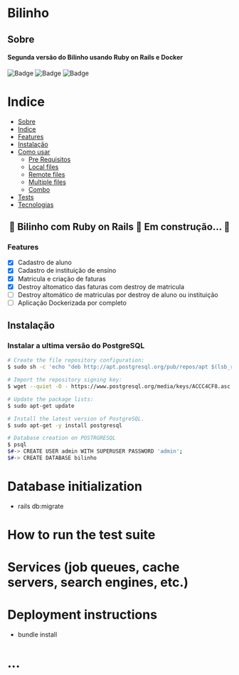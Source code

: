 # Bilinho

## Sobre
#### Segunda versão do Bilinho usando Ruby on Rails e Docker 

![Badge](https://img.shields.io/static/v1?label=Project&message=V1.0.0&color=blue&style=for-the-badge) ![Badge](https://img.shields.io/static/v1?label=Ruby&message=2.7.0&color=red&style=for-the-badge&logo=ruby) ![Badge](https://img.shields.io/static/v1?label=Rails&message=6.1.4&color=red&style=for-the-badge)

Indice
=================
<!--ts-->
   * [Sobre](#Sobre)
   * [Indice](#Indice)
   * [Features](#Features)
   * [Instalação](#instalacao)
   * [Como usar](#como-usar)
      * [Pre Requisitos](#pre-requisitos)
      * [Local files](#local-files)
      * [Remote files](#remote-files)
      * [Multiple files](#multiple-files)
      * [Combo](#combo)
   * [Tests](#testes)
   * [Tecnologias](#tecnologias)
<!--te-->

<h2 align="center"> 
	🚧  Bilinho com Ruby on Rails 🚀 Em construção...  🚧
</h2>

### Features

- [x] Cadastro de aluno
- [x] Cadastro de instituição de ensino
- [x] Matricula e criação de faturas
- [x] Destroy altomatico das faturas com destroy de matricula
- [ ] Destroy altomático de matriculas por destroy de aluno ou instituição 
- [ ] Aplicação Dockerizada por completo

## Instalação

### Instalar a ultima versão do PostgreSQL
```bash
# Create the file repository configuration:
$ sudo sh -c 'echo "deb http://apt.postgresql.org/pub/repos/apt $(lsb_release -cs)-pgdg main" > /etc/apt/sources.list.d/pgdg.list'

# Import the repository signing key:
$ wget --quiet -O - https://www.postgresql.org/media/keys/ACCC4CF8.asc | sudo apt-key add -

# Update the package lists:
$ sudo apt-get update

# Install the latest version of PostgreSQL.
$ sudo apt-get -y install postgresql

# Database creation on POSTRGRESQL
$ psql
$#-> CREATE USER admin WITH SUPERUSER PASSWORD 'admin';
$#-> CREATE DATABASE bilinho

```

# Database initialization

* rails db:migrate

# How to run the test suite

# Services (job queues, cache servers, search engines, etc.)

# Deployment instructions

 * bundle install

# ...
